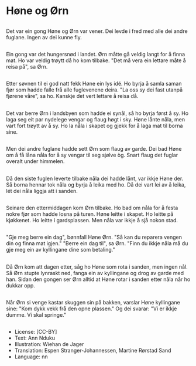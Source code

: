 # Høne og Ørn

##
Det var ein gong Høne og Ørn var vener. Dei levde i fred med alle dei andre fuglane. Ingen av dei kunne fly.

##
Ein gong var det hungersnød i landet. Ørn måtte gå veldig langt for å finna mat. Ho var veldig trøytt då ho kom tilbake. "Det må vera ein lettare måte å reisa på", sa Ørn.

##
Etter søvnen til ei god natt fekk Høne ein lys idé. Ho byrja å samla saman fjør som hadde falle frå alle fuglevenene deira. "La oss sy dei fast utanpå fjørene våre", sa ho. Kanskje det vert lettare å reisa då.

##
Det var berre Ørn i landsbyen som hadde ei synål, så ho byrja først å sy. Ho laga seg eit par nydelege vengar og flaug høgt i sky. Høne lånte nåla, men vart fort trøytt av å sy. Ho la nåla i skapet og gjekk for å laga mat til borna sine.

##
Men dei andre fuglane hadde sett Ørn som flaug av garde. Dei bad Høne om å få låna nåla for å sy vengar til seg sjølve òg. Snart flaug det fuglar overalt under himmelen.

##
Då den siste fuglen leverte tilbake nåla dei hadde lånt, var ikkje Høne der. Så borna hennar tok nåla og byrja å leika med ho. Då dei vart lei av å leika, lét dei nåla liggja att i sanden.

##
Seinare den ettermiddagen kom Ørn tilbake. Ho bad om nåla for å festa nokre fjør som hadde losna på turen. Høne leitte i skapet. Ho leitte på kjøkkenet. Ho leitte i gardsplassen. Men nåla var ikkje å sjå nokon stad.

##
"Gje meg berre ein dag", bønnfall Høne Ørn. "Så kan du reparera vengen din og finna mat igjen." "Berre ein dag til", sa Ørn. "Finn du ikkje nåla må du gje meg ein av kyllingane dine som betaling."

##
Då Ørn kom att dagen etter, såg ho Høne som rota i sanden, men ingen nål. Så Ørn stupte lynraskt ned, fanga ein av kyllingane og drog av garde med han. Sidan den gongen ser Ørn alltid at Høne rotar i sanden etter nåla når ho dukkar opp.

##
Når Ørn si venge kastar skuggen sin på bakken, varslar Høne kyllingane sine: "Kom dykk vekk frå den opne plassen." Og dei svarar: "Vi er ikkje dumme. Vi skal springe."

##
* License: [CC-BY]
* Text: Ann Nduku
* Illustration: Wiehan de Jager
* Translation: Espen Stranger-Johannessen, Martine Rørstad Sand
* Language: nn
